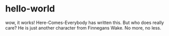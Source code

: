 # hello-world
wow, it works!
Here-Comes-Everybody has written this. But who does really care? He is just another character from Finnegans Wake. No more, no less.
